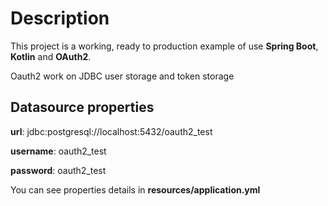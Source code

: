 # Description
This project is a working, ready to production example of use **Spring Boot**,
**Kotlin** and **OAuth2**.

Oauth2 work on JDBC user storage and token storage

## Datasource properties
**url**: jdbc:postgresql://localhost:5432/oauth2_test

**username**: oauth2_test

**password**: oauth2_test

You can see properties details in **resources/application.yml**
 